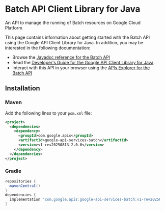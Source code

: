 # Batch API Client Library for Java

An API to manage the running of Batch resources on Google Cloud Platform.

This page contains information about getting started with the Batch API
using the Google API Client Library for Java. In addition, you may be interested
in the following documentation:

* Browse the [Javadoc reference for the Batch API][javadoc]
* Read the [Developer's Guide for the Google API Client Library for Java][google-api-client].
* Interact with this API in your browser using the [APIs Explorer for the Batch API][api-explorer]

## Installation

### Maven

Add the following lines to your `pom.xml` file:

```xml
<project>
  <dependencies>
    <dependency>
      <groupId>com.google.apis</groupId>
      <artifactId>google-api-services-batch</artifactId>
      <version>v1-rev20250813-2.0.0</version>
    </dependency>
  </dependencies>
</project>
```

### Gradle

```gradle
repositories {
  mavenCentral()
}
dependencies {
  implementation 'com.google.apis:google-api-services-batch:v1-rev20250813-2.0.0'
}
```

[javadoc]: https://googleapis.dev/java/google-api-services-batch/latest/index.html
[google-api-client]: https://github.com/googleapis/google-api-java-client/
[api-explorer]: https://developers.google.com/apis-explorer/#p/batch/v1/
